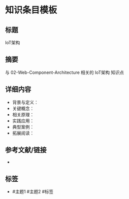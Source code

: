# 知识条目模板

## 标题

IoT架构

## 摘要

与 02-Web-Component-Architecture 相关的 IoT架构 知识点

## 详细内容

- 背景与定义：
- 关键概念：
- 相关原理：
- 实践应用：
- 典型案例：
- 拓展阅读：

## 参考文献/链接

-

## 标签

- #主题1 #主题2 #标签
